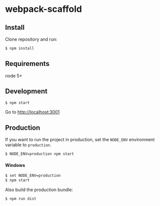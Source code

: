 # webpack-scaffold


## Install

Clone repository and run:

```sh
$ npm install
```


## Requirements

node 5+


## Development

```sh
$ npm start
```

Go to [http://localhost:3001](http://localhost:3001)


## Production

If you want to run the project in production, set the `NODE_ENV` environment variable to `production`.

```sh
$ NODE_ENV=production npm start
```
#### Windows
```sh
$ set NODE_ENV=production
$ npm start
```

Also build the production bundle:

```sh
$ npm run dist
```

